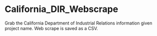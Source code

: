 # California_DIR_Webscrape
Grab the California Department of Industrial Relations information given project name. Web scrape is saved as a CSV.
